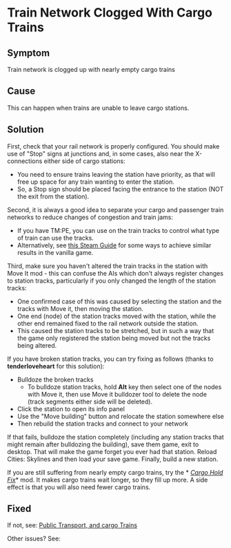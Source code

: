 # Train Network Clogged With Cargo Trains

## Symptom

Train network is clogged up with nearly empty cargo trains

## Cause

This can happen when trains are unable to leave cargo stations.

## Solution

First, check that your rail network is properly configured. You should make use of "Stop" signs at junctions and, in
some cases, also near the X-connections either side of cargo stations:

* You need to ensure trains leaving the station have priority, as that will free up space for any train wanting to enter
  the station.
* So, a Stop sign should be placed facing the entrance to the station (NOT the exit from the station).

Second, it is always a good idea to separate your cargo and passenger train networks to reduce changes of congestion and
train jams:

* If you have TM:PE, you can use [](Vehicle-Restrictions.md) on the train tracks to control what type of train can use
  the tracks.
* Alternatively, see [this Steam Guide](https://steamcommunity.com/sharedfiles/filedetails/?id=564699396) for some ways
  to achieve similar results in the vanilla game.

Third, make sure you haven't altered the train tracks in the station with Move It mod - this can confuse the AIs which
don't always register changes to station tracks, particularly if you only changed the length of the station tracks:

* One confirmed case of this was caused by selecting the station and the tracks with Move it, then moving the station.
* One end (node) of the station tracks moved with the station, while the other end remained fixed to the rail network
  outside the station.
* This caused the station tracks to be stretched, but in such a way that the game only registered the station being
  moved but not the tracks being altered.

If you have broken station tracks, you can try fixing as follows (thanks to **tenderloveheart** for this solution):

* Bulldoze the broken tracks
    * To bulldoze station tracks, hold **Alt** key then select one of the nodes with Move it, then use Move it bulldozer
      tool to delete the node (track segments either side will be deleted).
* Click the station to open its info panel
* Use the "Move building" button and relocate the station somewhere else
* Then rebuild the station tracks and connect to your network

If that fails, bulldoze the station completely (including any station tracks that might remain after bulldozing the
building), save them game, exit to desktop. That will make the game forget you ever had that station. Reload Cities:
Skylines and then load your save game. Finally, build a new station.

If you are still suffering from nearly empty cargo trains, try the *
*[Cargo Hold Fix](https://steamcommunity.com/sharedfiles/filedetails/?id=1721492498)** mod. It makes cargo trains wait
longer, so they fill up more. A side effect is that you will also need fewer cargo trains.

## Fixed

If not,
see: [Public Transport, and cargo Trains](https://github.com/krzychu124/Cities-Skylines-Traffic-Manager-President-Edition/wiki/Troubleshooting#public-transport-and-cargo-trains)

Other issues? See: [](Troubleshooting.md)